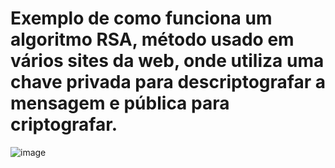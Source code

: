# Exemplo de como funciona um algoritmo RSA, método usado em vários sites da web, onde utiliza uma chave privada para descriptografar a mensagem e pública para criptografar.

![image](https://user-images.githubusercontent.com/50887364/203665600-c089fd77-7403-4973-b51a-ac09b29929c4.png)
